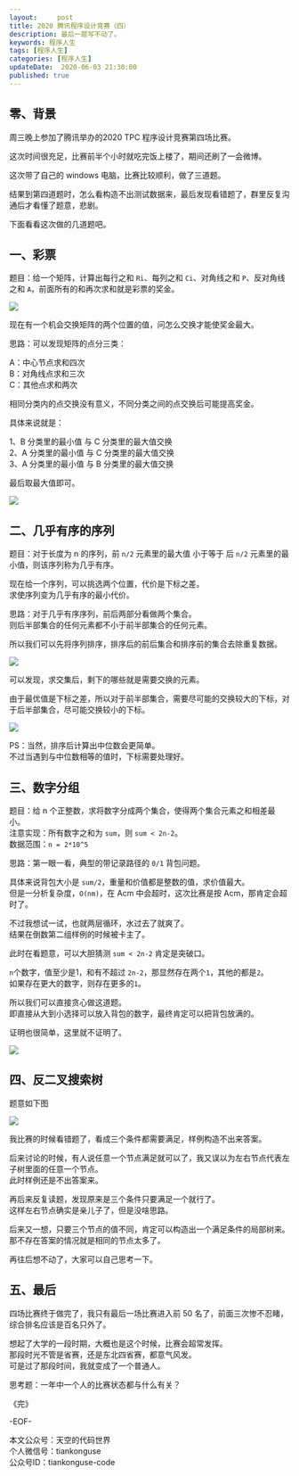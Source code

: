 ```yaml
---   
layout:     post  
title: 2020 腾讯程序设计竞赛（四）
description: 最后一题写不动了。  
keywords: 程序人生  
tags: [程序人生]    
categories: [程序人生]  
updateDate:  2020-06-03 21:30:00  
published: true  
---  
```



## 零、背景  


周三晚上参加了腾讯举办的2020 TPC 程序设计竞赛第四场比赛。  


这次时间很充足，比赛前半个小时就吃完饭上楼了，期间还刷了一会微博。  


这次带了自己的 windows 电脑，比赛比较顺利，做了三道题。  


结果到第四道题时，怎么看构造不出测试数据来，最后发现看错题了，群里反复沟通后才看懂了题意，悲剧。  


下面看看这次做的几道题吧。  


## 一、彩票  


题目：给一个矩阵，计算出每行之和 `Ri`、每列之和 `Ci`、对角线之和 `P`、反对角线之和 `A`，前面所有的和再次求和就是彩票的奖金。  


![](https://res2020.tiankonguse.com/images/2020/06/001.png)  


现在有一个机会交换矩阵的两个位置的值，问怎么交换才能使奖金最大。  


思路：可以发现矩阵的点分三类：  


A：中心节点求和四次  
B：对角线点求和三次  
C：其他点求和两次  


相同分类内的点交换没有意义，不同分类之间的点交换后可能提高奖金。  


具体来说就是：  

1、B 分类里的最小值 与 C 分类里的最大值交换  
2、A 分类里的最小值 与 C 分类里的最大值交换  
3、A 分类里的最小值 与 B 分类里的最大值交换  


最后取最大值即可。  


![](https://res2020.tiankonguse.com/images/2020/06/002.png)  


## 二、几乎有序的序列  


题目：对于长度为 n 的序列，前 `n/2` 元素里的最大值 小于等于 后 `n/2` 元素里的最小值，则该序列称为几乎有序。  


现在给一个序列，可以挑选两个位置，代价是下标之差。  
求使序列变为几乎有序的最小代价。  


思路：对于几乎有序序列，前后两部分看做两个集合。  
则后半部集合的任何元素都不小于前半部集合的任何元素。  


所以我们可以先将序列排序，排序后的前后集合和排序前的集合去除重复数据。  


![](https://res2020.tiankonguse.com/images/2020/06/003.png)  


可以发现，求交集后，剩下的哪些就是需要交换的元素。  


由于最优值是下标之差，所以对于前半部集合，需要尽可能的交换较大的下标，对于后半部集合，尽可能交换较小的下标。  


![](https://res2020.tiankonguse.com/images/2020/06/004.png)  


PS：当然，排序后计算出中位数会更简单。  
不过当遇到与中位数相等的值时，下标需要处理好。  


## 三、数字分组  


题目：给 n 个正整数，求将数字分成两个集合，使得两个集合元素之和相差最小。  
注意实现：所有数字之和为 `sum`，则 `sum < 2n-2`。  
数据范围：`n = 2*10^5`


思路：第一眼一看，典型的带记录路径的 `0/1` 背包问题。  


具体来说背包大小是 `sum/2`，重量和价值都是整数的值，求价值最大。  
但是一分析复杂度，`O(nm)`，在 Acm 中会超时，这次比赛是按 Acm，那肯定会超时了。  


不过我想试一试，也就两层循环，水过去了就爽了。  
结果在倒数第二组样例的时候被卡主了。  


此时在看题意，可以大胆猜测 `sum < 2n-2` 肯定是突破口。  


`n`个数字，值至少是1，和有不超过 `2n-2`，那显然存在两个`1`，其他的都是`2`。  
如果存在更大的数字，则存在更多的`1`。  


所以我们可以直接贪心做这道题。  
即直接从大到小选择可以放入背包的数字，最终肯定可以把背包放满的。  


证明也很简单，这里就不证明了。  


![](https://res2020.tiankonguse.com/images/2020/06/005.png)  


## 四、反二叉搜索树  


题意如下图  


![](https://res2020.tiankonguse.com/images/2020/06/006.png)  


我比赛的时候看错题了，看成三个条件都需要满足，样例构造不出来答案。  


后来讨论的时候，有人说任意一个节点满足就可以了，我又误以为左右节点代表左子树里面的任意一个节点。  
此时样例还是不出答案来。  


再后来反复读题，发现原来是三个条件只要满足一个就行了。  
这样左右节点确实是亲儿子了，但是没啥思路。  


后来又一想，只要三个节点的值不同，肯定可以构造出一个满足条件的局部树来。  
那不存在答案的情况就是相同的节点太多了。  


再往后想不动了，大家可以自己思考一下。  


## 五、最后  


四场比赛终于做完了，我只有最后一场比赛进入前 50 名了，前面三次惨不忍睹，综合排名应该是百名只外了。  


想起了大学的一段时期，大概也是这个时候，比赛会超常发挥。  
那段时光不管是省赛，还是东北四省赛，都意气风发。  
可是过了那段时间，我就变成了一个普通人。  


思考题：一年中一个人的比赛状态都与什么有关？  





《完》


-EOF-  



本文公众号：天空的代码世界  
个人微信号：tiankonguse  
公众号ID：tiankonguse-code  
  

